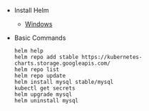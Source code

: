 - Install Helm
  + [Windows](https://get.helm.sh/helm-v3.3.4-windows-amd64.zip)

- Basic Commands
  ```
  helm help
  helm repo add stable https://kubernetes-charts.storage.googleapis.com/
  helm repo list
  helm repo update
  helm install mysql stable/mysql
  kubectl get secrets
  helm upgrade mysql
  helm uninstall mysql
  ```
